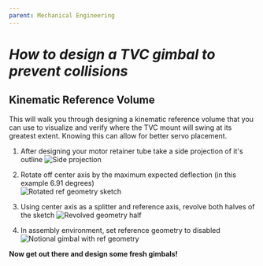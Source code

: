 ```yaml
---
parent: Mechanical Engineering
---
```


# _How to design a TVC gimbal to prevent collisions_

## Kinematic Reference Volume

This will walk you through designing a kinematic reference volume that you can
use to visualize and verify where the TVC mount will swing at its greatest extent.
Knowing this can allow for better servo placement.

1. After designing your motor retainer tube take a side projection of it's outline
   ![Side projection](https://imgur.com/o6NJf2Z.png)

2. Rotate off center axis by the maximum expected deflection
   (in this example 6.91 degrees)  
   ![Rotated ref geometry sketch](https://imgur.com/Ul3seVf.png)

3. Using center axis as a splitter and reference axis, revolve both halves of the
   sketch
   ![Revolved geometry half](https://imgur.com/ZbFTjj4.png)

4. In assembly environment, set reference geometry to disabled
   ![Notional gimbal with ref geometry](https://imgur.com/aPRQ2P9.png)

**Now get out there and design some fresh gimbals!**
